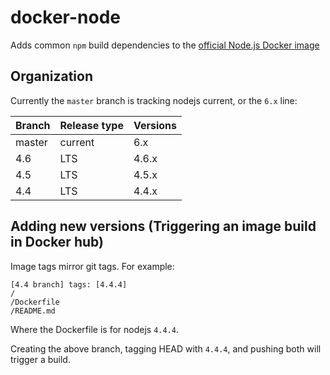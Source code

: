 # docker-node
Adds common `npm` build dependencies to the [official Node.js Docker image](https://hub.docker.com/r/library/node/)

## Organization
Currently the `master` branch is tracking nodejs current, or the `6.x` line:

| Branch | Release type | Versions |
| ------ | ------------ | -------- |
| master | current      | 6.x      |
| 4.6    | LTS          | 4.6.x    |
| 4.5    | LTS          | 4.5.x    |
| 4.4    | LTS          | 4.4.x    |

## Adding new versions (Triggering an image build in Docker hub)
Image tags mirror git tags.  For example:

```
[4.4 branch] tags: [4.4.4]
/
/Dockerfile
/README.md
```
Where the Dockerfile is for nodejs `4.4.4`.

Creating the above branch, tagging HEAD with `4.4.4`, and pushing both will trigger a build.

